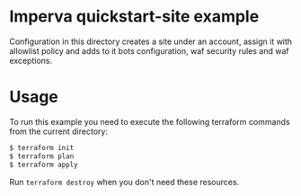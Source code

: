 # Imperva quickstart-site example

Configuration in this directory creates a site under an account, assign it with allowlist policy and adds to it bots configuration, waf security rules and waf
exceptions.

# Usage

To run this example you need to execute the following terraform commands from the current directory:

```bash
$ terraform init
$ terraform plan
$ terraform apply
```

Run `terraform destroy` when you don't need these resources.